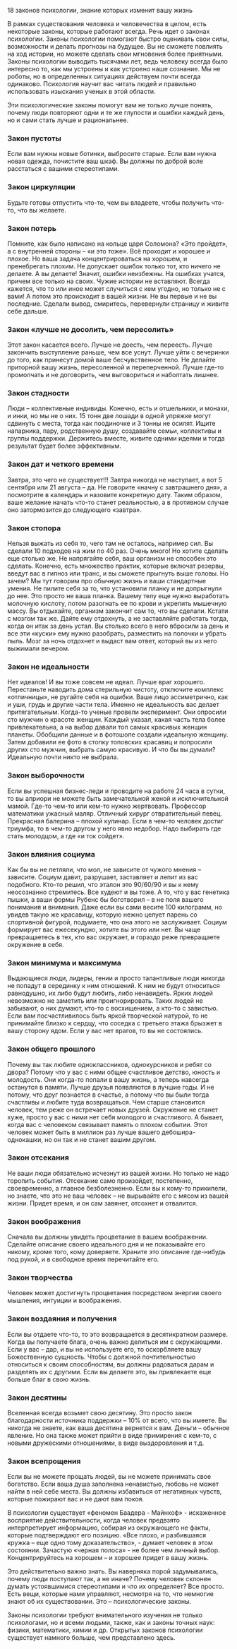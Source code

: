 18 законов психологии, знание которых изменит вашу жизнь


В рамках существования человека и человечества в целом, есть некоторые законы, которые работают всегда. Речь идет о законах психологии. Законы психологии помогают быстро оценивать свои силы, возможности и делать прогнозы на будущее. Вы не сможете повлиять на ход истории, но можете сделать свои мгновения более приятными. Законы психологии выводить тысячами лет, ведь человеку всегда было интересно то, как мы устроены и как устроено наше сознание. Мы не роботы, но в определенных ситуациях действуем почти всегда одинаково. Психология научит вас читать людей и правильно использовать изыскания ученых в этой области.

Эти психологические законы помогут вам не только лучше понять, почему люди повторяют одни и те же глупости и ошибки каждый день, но и сами стать лучше и рациональнее.


### Закон пустоты
Если вам нужны новые ботинки, выбросите старые. Если вам нужна новая одежда, почистите ваш шкаф. Вы должны по доброй воле расстаться с вашими стереотипами.

### Закон циркуляции
Будьте готовы отпустить что-то, чем вы владеете, чтобы получить что-то, что вы желаете.

### Закон потерь
Помните, как было написано на кольце царя Соломона? «Это пройдет», а с внутренней стороны – «и это тоже». Всё проходит и хорошее и плохое. Но ваша задача концентрироваться на хорошем, и пренебрегать плохим. Не допускает ошибок только тот, кто ничего не делаете. А вы делаете! Значит, ошибки неизбежны. На ошибках учатся, причем все только на своих. Чужие истории не вставляют. Всегда кажется, что то или иное может случиться с кем угодно, но только не с вами! А потом это происходит в вашей жизни. Не вы первые и не вы последние. Сделали вывод, смиритесь, перевернули страницу и живите себе дальше.

### Закон «лучше не досолить, чем пересолить»
Этот закон касается всего. Лучше не доесть, чем переесть. Лучше закончить выступление раньше, чем все уснут. Лучше уйти с вечеринки до того, как принесут домой ваше бесчувственное тело. Не делайте приторной вашу жизнь, пересоленной и переперченной. Лучше где-то промолчать и не договорить, чем выговориться и наболтать лишнее.

### Закон стадности
Люди – коллективные индивиды. Конечно, есть и отшельники, и монахи, и инки, но мы не о них. 15 тонн две лошади в одной упряжке могут сдвинуть с места, тогда как поодиночке и 3 тонны не осилят. Ищите напарника, пару, родственную душу, создавайте семьи, коллективы и группы поддержки. Держитесь вместе, живите одними идеями и тогда результат будет более эффективным.

### Закон дат и четкого времени
Завтра, это чего не существует!!! Завтра никогда не наступает, а вот 5 сентября или 21 августа – да. Не говорите «начну с завтрашнего дня», а посмотрите в календарь и назовите конкретную дату. Таким образом, ваше желание начать что-то станет реальностью, а в противном случае оно затормозится до следующего «завтра».

### Закон стопора
Нельзя выжать из себя то, чего там не осталось, например сил. Вы сделали 10 подходов на жим по 40 раз. Очень много! Но хотите сделать еще столько же. Не напрягайте себя, ваш организм не способен это сделать. Конечно, есть множество практик, которые включат резервы, введут вас в гипноз или транс, и вы сможете прыгнуть выше головы. Но зачем? Мы тут говорим про обычную жизнь и ваши стандартные умения. Не пилите себя за то, что установили планку и не допрыгнули до нее. Это просто не ваша планка. Вашему телу еще нужно выработать молочную кислоту, потом разогнать ее по крови и укрепить мышечную массу. Вы отдыхайте, организм закончит сам то, что вы сделали. Кстати с мозгом так же. Дайте ему отдохнуть, а не заставляйте работать тогда, когда он итак за день устал. Вы столько всего в него вбросили за день и все эти «куски» ему нужно разобрать, разместить на полочки и убрать пыль. Мозг за ночь отдохнет и выдаст вам ответ, который вы из него выжимали вечером.

### Закон не идеальности
Нет идеалов! И вы тоже совсем не идеал. Лучше враг хорошего. Перестаньте наводить дома стерильную чистоту, отключите комплекс «отличницы», не ругайте себя на ошибки. Ваше лицо ассиметрично, как и уши, грудь и другие части тела. Именно не идеальность вас делает притягательным. Когда-то ученые провели эксперимент. Они опросили сто мужчин о красоте женщин. Каждый указал, какая часть тела более привлекательна, а на выбор давали топ самых красивых женщин планеты. Обобщили данные и в фотошопе создали идеальную женщину. Затем добавили ее фото в стопку топовских красавиц и попросили других сто мужчин, выбрать самую красивую. И что бы вы думали? Идеальную почти никто не выбрала.

### Закон выборочности
Если вы успешная бизнес-леди и проводите на работе 24 часа в сутки, то вы априори не можете быть замечательной женой и исключительной мамой. Где-то чем-то или кем-то нужно жертвовать. Профессор математики ужасный маляр. Отличный хирург отвратительный певец. Прекрасная балерина – плохой кулинар. Если в чем-то человек достиг триумфа, то в чем-то другом у него явно недобор. Надо выбирать где стать молодцом, а где «и ток сойдет».

### Закон влияния социума
Как бы вы не петляли, что мол, не зависите от чужого мнения – зависите. Социум давит, разрушает, заставляет и лепит из вас подобного. Кто-то решил, что эталон это 90/60/90 и вы к нему неосознанно стремитесь. Все худеют и вы тоже. А то, что у вас генетика пышки, а ваши формы Рубенс бы боготворил – в не поля вашего понимания и внимания. Даже если вы сами весите 100 килограмм, но увидев такую же красавицу, которую нежно целует парень со спортивной фигурой, подумаете, что она этого не заслуживает. Социум формирует вас ежесекундно, хотите вы этого или нет. Вы чаще превращаетесь в тех, кто вас окружает, и гораздо реже превращаете окружение в себя.

### Закон минимума и максимума
Выдающиеся люди, лидеры, гении и просто талантливые люди никогда не попадут в серединку к ним отношений. К ним не будут относиться равнодушно, их либо будут любить, либо ненавидеть. Ярких людей невозможно не заметить или проигнорировать. Таких людей не забывают, о них думают, кто-то с восхищением, а кто-то с завистью. Если вам посчастливилось быть яркой творческой натурой, то не принимайте близко к сердцу, что соседка с третьего этажа брызжет в вашу сторону ядом. Если у вас нет врагов, то вы не состоялись.

### Закон общего прошлого
Почему вы так любите одноклассников, однокурсников и ребят со двора? Потому что у вас с ними общее счастливое детство, юность и молодость. Они когда-то попали в вашу жизнь, а теперь навсегда останутся в памяти. Лучше друзья появляются в лучшие годы. И не потому, что друг познается в счастье, а потому что вы были тогда счастливы и любите туда возвращаться. Чем старше становится человек, тем реже он встречает новых друзей. Окружение не станет хуже, просто у вас с ними нет себя молодого и счастливого. А бывает, когда вас с человеком связывает память о плохом событии. Этот человек может быть в миллион раз лучше вашего дебошира-однокашки, но он так и не станет вашим другом.

### Закон отсекания
Не ваши люди обязательно исчезнут из вашей жизни. Но только не надо торопить события. Отсекание само произойдет, постепенно, своевременно, а главное безболезненно. Если вы к кому-то прикипели, но знаете, что это не ваш человек – не вырывайте его с мясом из вашей жизни. Придет время, и он сам завянет, отсохнет и отвалится.

### Закон воображения
Сначала вы должны увидеть процветание в вашем воображении. Сделайте описание своего идеального дня и не показывайте его никому, кроме того, кому доверяете. Храните это описание где-нибудь под рукой, и в свободное время перечитайте его.

### Закон творчества
Человек может достигнуть процветания посредством энергии своего мышления, интуиции и воображения.

### Закон воздаяния и получения
Если вы отдаете что-то, то это возвращается в десятикратном размере. Когда вы получаете блага, очень важно делиться им с окружающими. Если у вас – дар, и вы не используете его, то оскорбляете вашу Божественную сущность. Чтобы с должной почтительностью относиться к своим способностям, вы должны радоваться дарам и разделять их с другими. Если вы делаете это, вы привлекаете еще больше благ в свою жизнь.

### Закон десятины
Вселенная всегда возьмет свою десятину. Это просто закон благодарности источника поддержки – 10% от всего, что вы имеете. Вы никогда не знаете, как ваша десятина вернется к вам. Деньги – обычное явление. Но она также может прийти в виде примирения с кем-то, с новыми дружескими отношениями, в виде выздоровления и т.д.

### Закон всепрощения
Если вы не можете прощать людей, вы не можете принимать свое богатство. Если ваша душа заполнена ненавистью, любовь не может найти в ней себе места. Вы должны избавиться от негативных чувств, которые пожирают вас и не дают вам покоя.

 
В психологии существует «феномен Баадера - Майнхоф» - искаженное восприятие действительности, когда человек предвзято интерпретирует информацию, собирая из окружающего не факты, которые подтверждают его позицию. «Все плохо, и разбившаяся кружка – еще одно тому доказательство», - думает человек в этом состоянии. Зачастую «черная полоса» - не более чем личный выбор. Концентрируйтесь на хорошем – и хорошее придет в вашу жизнь.

Это действительно важно знать. Вы наверняка порой задумывались, почему люди поступают так, а не иначе? Почему человек склонен думать устоявшимися стереотипами и что их определяет? Все просто. Есть вещи, которые нами управляют, несмотря на то, что немногие знают об их существовании. Это – психологические законы.

Законы психологии требуют внимательного изучения не только психологами, но и всеми людьми, также, как и законы точных наук: физики, математики, химии и др. Открытых законов психологии существует намного больше, чем представлено здесь.
